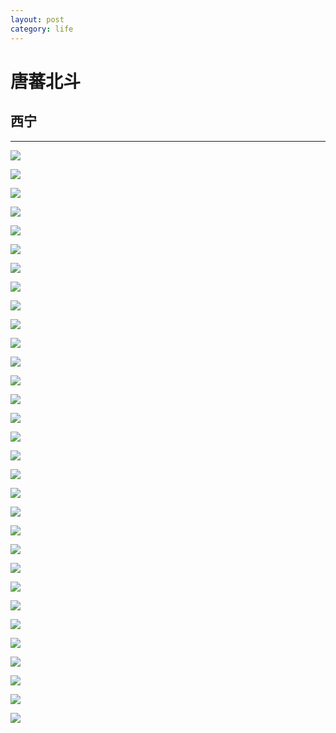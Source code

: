 ```yaml
---
layout: post
category: life
---
```


# 唐蕃北斗
## 西宁
---

![](http://ww4.sinaimg.cn/mw690/89d0a2e1jw1f8mevvtwssj20tm18g1ic.jpg)

![](http://ww4.sinaimg.cn/mw690/89d0a2e1jw1f8mevgpfkcj217o0n2gu8.jpg)

![](http://ww4.sinaimg.cn/mw690/89d0a2e1jw1f8mevg4gkxj218g0tmds7.jpg)

![](http://ww4.sinaimg.cn/mw690/89d0a2e1jw1f8mevigsvxj214a0tmaqi.jpg)

![](http://ww3.sinaimg.cn/mw690/89d0a2e1jw1f8mevjdl9hj214z0radnu.jpg)

![](http://ww3.sinaimg.cn/mw690/89d0a2e1jw1f8mevkevwgj212q0swaj8.jpg)

![](http://ww4.sinaimg.cn/mw690/89d0a2e1jw1f8mevm1lnpj215z0rzgy3.jpg)

![](http://ww1.sinaimg.cn/mw690/89d0a2e1jw1f8mevn5ea4j20xc0kt7af.jpg)

![](http://ww4.sinaimg.cn/mw690/89d0a2e1jw1f8mevo47qmj20qf0suq90.jpg)

![](http://ww4.sinaimg.cn/mw690/89d0a2e1jw1f8mevp0r3rj218g0mp494.jpg)

![](http://ww3.sinaimg.cn/mw690/89d0a2e1jw1f8mevpzxl4j217a0suak1.jpg)

![](http://ww4.sinaimg.cn/mw690/89d0a2e1jw1f8mevqpxluj20wj0tmqbh.jpg)

![](http://ww2.sinaimg.cn/mw690/89d0a2e1jw1f8mevs1s8pj20yz0m710n.jpg)

![](http://ww3.sinaimg.cn/mw690/89d0a2e1jw1f8mevt3j2hj218g0tmtlp.jpg)

![](http://ww4.sinaimg.cn/mw690/89d0a2e1jw1f8mevaib0cj218g0tmk4g.jpg)

![](http://ww3.sinaimg.cn/mw690/89d0a2e1jw1f8mfai5ujrj217u0t7wt7.jpg)

![](http://ww3.sinaimg.cn/mw690/89d0a2e1jw1f8mfalq3mbj218g0tm1f2.jpg)

![](http://ww4.sinaimg.cn/mw690/89d0a2e1jw1f8mfaqj5y5j21680vonae.jpg)

![](http://ww3.sinaimg.cn/mw690/89d0a2e1jw1f8mfan2dw8j218g0tm13j.jpg)

![](http://ww4.sinaimg.cn/mw690/89d0a2e1jw1f8mfap9vdkj20yo0st7d1.jpg)

![](http://ww4.sinaimg.cn/mw690/89d0a2e1jw1f8mfaobhobj218g0oetmc.jpg)

![](http://ww1.sinaimg.cn/mw690/89d0a2e1jw1f8mevbmsd4j218g0m7gxe.jpg)

![](http://ww1.sinaimg.cn/mw690/89d0a2e1jw1f8me79okhij218g0qcank.jpg)

![](http://ww4.sinaimg.cn/mw690/89d0a2e1jw1f8me7dd3hvj218g0latrb.jpg)

![](http://ww4.sinaimg.cn/mw690/89d0a2e1jw1f8me7bk2hzj21690pg1ab.jpg)

![](http://ww4.sinaimg.cn/mw690/89d0a2e1jw1f8mevciscxj215t0nvwmt.jpg)

![](http://ww3.sinaimg.cn/mw690/89d0a2e1jw1f8mevdhdnbj216w0lfn4o.jpg)

![](http://ww3.sinaimg.cn/mw690/89d0a2e1jw1f8meve4kwzj20pe0oejxv.jpg)

![](http://ww2.sinaimg.cn/mw690/89d0a2e1jw1f8me7glw8yj218f0o7dq9.jpg)

![](http://ww1.sinaimg.cn/mw690/89d0a2e1jw1f8me7euu4mj218g0q1ds8.jpg)

![](http://ww4.sinaimg.cn/mw690/89d0a2e1jw1f8me7gz2rgj218g0jnah7.jpg)
